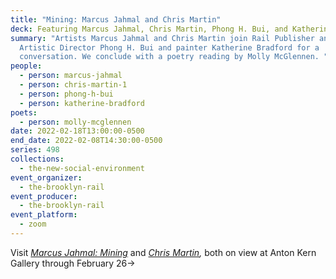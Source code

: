 ```yaml
---
title: "Mining: Marcus Jahmal and Chris Martin"
deck: Featuring Marcus Jahmal, Chris Martin, Phong H. Bui, and Katherine Bradford
summary: "Artists Marcus Jahmal and Chris Martin join Rail Publisher and
  Artistic Director Phong H. Bui and painter Katherine Bradford for a
  conversation. We conclude with a poetry reading by Molly McGlennen. "
people:
  - person: marcus-jahmal
  - person: chris-martin-1
  - person: phong-h-bui
  - person: katherine-bradford
poets:
  - person: molly-mcglennen
date: 2022-02-18T13:00:00-0500
end_date: 2022-02-08T14:30:00-0500
series: 498
collections:
  - the-new-social-environment
event_organizer:
  - the-brooklyn-rail
event_producer:
  - the-brooklyn-rail
event_platform:
  - zoom
---
```

Visit *[Marcus Jahmal: Mining](https://www.antonkerngallery.com/exhibitions/370-marcus-jahmal-mining/)* and *[Chris Martin](https://www.antonkerngallery.com/exhibitions/371-chris-martin/),* both on view at Anton Kern Gallery through February 26→

[](https://www.antonkerngallery.com/exhibitions/371-chris-martin/)